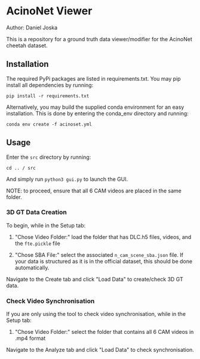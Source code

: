 # AcinoNet Viewer

Author:     Daniel Joska

This is a repository for a ground truth data viewer/modifier for the AcinoNet cheetah dataset.

## Installation

The required PyPi packages are listed in requirements.txt. You may pip install all dependencies by running:

`pip install -r requirements.txt`

Alternatively, you may build the supplied conda environment for an easy installation. This is done by entering the conda_env directory and running:

`conda env create -f acinoset.yml`

## Usage

Enter the `src` directory by running:

`cd .. / src ` 

And simply run `python3 gui.py` to launch the GUI.

NOTE: to proceed, ensure that all 6 CAM videos are placed in the same folder.

### 3D GT Data Creation

To begin, while in the Setup tab:

1.  "Chose Video Folder:" load the folder that has DLC.h5 files, videos, and the `fte.pickle` file

2.  "Chose SBA File:" select the associated `n_cam_scene_sba.json` file. If your data is structured as it is in the official dataset, this should be done automatically.

Navigate to the Create tab and click "Load Data" to create/check 3D GT data.

### Check Video Synchronisation

If you are only using the tool to check video synchronisation, while in the Setup tab:

1.  "Chose Video Folder:" select the folder that contains all 6 CAM videos in .mp4 format

Navigate to the Analyze tab and click "Load Data" to check synchronisation.

